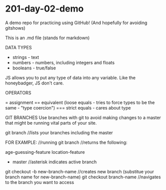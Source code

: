 # 201-day-02-demo
A demo repo for practicing using GitHub! (And hopefully for avoiding gitshows)

This is an .md file (stands for markdown)

DATA TYPES
  * strings - text
  * numbers - numbers, including integers and floats
  * booleans - true/false

JS allows you to put any type of data into any variable. Like the honeybadger, JS don't care.

OPERATORS

= assignment
== equivalent (loose equals - tries to force types to be the same - "type coercion")
=== strict equals - cares about type


GIT BRANCHES
Use branches with git to avoid making changes to a master that might be running vital parts of your site.

git branch //lists your branches including the master

FOR EXAMPLE:
//running
git branch //returns the following:

age-guessing-feature
location-feature
* master //asterisk indicates active branch

git checkout -b new-branch-name //creates new branch (substitue your branch name for new-branch-name)
git checkout branch-name //navigates to the branch you want to access
